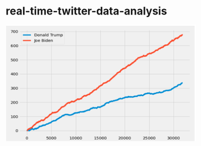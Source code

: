 # real-time-twitter-data-analysis

![Trump vs Biden US presidential twitter sentiment analysis](https://github.com/gitrohitjain/real-time-twitter-data-analysis/blob/main/us-presidential-elections.png)
